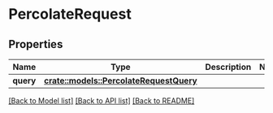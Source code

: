 # PercolateRequest

## Properties

Name | Type | Description | Notes
------------ | ------------- | ------------- | -------------
**query** | [**crate::models::PercolateRequestQuery**](PercolateRequest_query.md) |  | 

[[Back to Model list]](../README.md#documentation-for-models) [[Back to API list]](../README.md#documentation-for-api-endpoints) [[Back to README]](../README.md)


